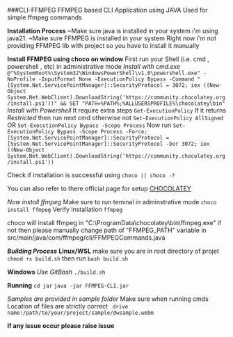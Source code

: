 ###CLI-FFMPEG
FFMPEG based CLI Application using JAVA
Used for simple ffmpeg commands

**Installation Process**
~Make sure java is installed in your system  i'm using java21.
~Make sure FFMPEG is installed in your system
Right now i'm not providing FFMPEG lib with project 
so you have to install it manually 

**Install FFMPEG using choco on window**
First run your Shell (i.e. cmd , powershell , etc) in administrative mode
*Install with cmd.exe*
```@"%SystemRoot%\System32\WindowsPowerShell\v1.0\powershell.exe" -NoProfile -InputFormat None -ExecutionPolicy Bypass -Command "[System.Net.ServicePointManager]::SecurityProtocol = 3072; iex ((New-Object System.Net.WebClient).DownloadString('https://community.chocolatey.org/install.ps1'))" && SET "PATH=%PATH%;%ALLUSERSPROFILE%\chocolatey\bin"```
*Install with Powershell*
It require extra steps
```Get-ExecutionPolicy```
If it returns *Restricted* then run next cmd otherwise not
```Set-ExecutionPolicy AllSigned```
OR
```Set-ExecutionPolicy Bypass -Scope Process```
Now run
```Set-ExecutionPolicy Bypass -Scope Process -Force; [System.Net.ServicePointManager]::SecurityProtocol = [System.Net.ServicePointManager]::SecurityProtocol -bor 3072; iex ((New-Object System.Net.WebClient).DownloadString('https://community.chocolatey.org/install.ps1'))```

Check if installation is successful using
```choco || choco -?```

You can also refer to there official page for setup [CHOCOLATEY](https://docs.chocolatey.org/en-us/choco/setup)

*Now install ffmpeg*
Make sure to run teminal in adminstrative mode
```choco install ffmpeg```
Verify installation 
```ffmpeg```

choco will install ffmpeg in "C:\ProgramData\chocolatey\bin\ffmpeg.exe" 
if not then please manually change path of "FFMPEG_PATH" variable  in src/main/java/com/ffmpeg/cli/FFMPEGCommands.java

***Building Process***
**Linux/WSL**
make sure you are in root directory of projet
```chmod +x build.sh```
then run
```bash build.sh```

**Windows**
*Use GitBash*
```./build.sh```

**Running**
```cd jar```
```java -jar FFMPEG-CLI.jar```

*Samples are provided in sample folder*
Make sure when running cmds Location of files are strictly correct
``` drive name:/path/to/your/project/sample/dwsample.webm```

**If any issue occur please raise issue**
